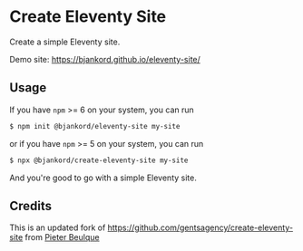 # Create Eleventy Site

Create a simple Eleventy site.

Demo site: https://bjankord.github.io/eleventy-site/

## Usage

If you have `npm` >= 6 on your system, you can run

```sh
$ npm init @bjankord/eleventy-site my-site
```

or if you have `npm` >= 5 on your system, you can run

```sh
$ npx @bjankord/create-eleventy-site my-site
```

And you're good to go with a simple Eleventy site.

## Credits
This is an updated fork of https://github.com/gentsagency/create-eleventy-site from [
Pieter Beulque](https://github.com/pieterbeulque)
